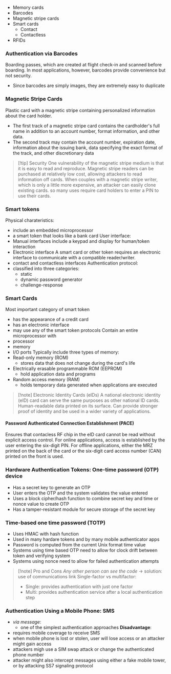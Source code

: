 - Memory cards
- Barcodes
- Magnetic stripe cards
- Smart cards
	- Contact
	- Contactless
- RFIDs

### Authentication via Barcodes
Boarding passes, which are created at flight check-in and scanned before boarding.
In most applications, however, barcodes provide convenience but not security.
- Since barcodes are simply images, they are extremely easy to duplicate
### Magnetic Stripe Cards
Plastic card with a magnetic stripe containing personalized information about the card holder.
- The first track of a magnetic stripe card contains the cardholder's full name in addition to an account number, format information, and other data.
- The second track may contain the account number, expiration date, information about the issuing bank, data specifying the exact format of the track, and other discretionary data

>[!tip] Security
>One vulnerability of the magnetic stripe medium is that it is easy to read and reproduce.
>Magnetic stripe readers can be purchased at relatively low cost, allowing attackers to read information off cards. When couples with a magnetic stripe writer, which is only a little more expensive, an attacker can easily clone existing cards. so many uses require card holders to enter a PIN to use their cards.

### Smart tokens
Physical charateristics:
- include an embedded microprocessor
- a smart token that looks like a bank card
User interface:
- Manual interfaces include a keypad and display for human/token interaction
- Electronic interface
A smart card or other token requires an electronic interface to communicate with a compatible reader/writer.
- contact and contactless interfaces
Authentication protocol:
- classified into three categories:
	- static
	- dynamic password generator
	- challenge-response
### Smart Cards
Most important category of smart token 
- has the appearance of a credit card
- has an electronic interface
- may use any of the smart token protocols
Contain an entire microprocessor with 
- processor 
- memory
- I/O ports
Typically include three types of memory:
- Read-only memory (ROM)
	- stores data that does not change during the card's life
- Electrically erasable programmable ROM (EEPROM)
	- hold application data and programs
- Random access memory (RAM)
	- holds temporary data generated when applications are executed

>[!note] Electronic Identity Cards (eIDs)
>A national electronic identity (eID) card can serve the same purposes as other national ID cards. Human-readable data printed on its surface.
>Can provide stronger proof of identity and be used in a wider variety of applications.

#### Password Authenticated Connection Establishment (PACE)
Ensures that contacless RF chip in the eID card cannot be read without explicit access control. For online applications,  access is established by the user entering the six-digit PIN. For offline applications, either the MRZ printed on the back of the card or the six-digit card access number (CAN) printed on the front is used.

### Hardware Authentication Tokens: One-time password (OTP) device
- Has a secret key to generate an OTP
- User enters the OTP and the system validates the value entered
- Uses a block cipher/hash function to combine secret key and time or nonce value to create OTP
- Has a tamper-resistant module for secure storage of the secret key

### Time-based one time password (TOTP)
- Uses HMAC with hash function 
- Used in many hardare tokens and by many mobile authenticator apps
- Password is computed from the current Unix format time value
- Systems using time based OTP need to allow for clock drift between token and verifying system
- Systems using nonce need to allow for failed authentication attempts

>[!note] Pro and Cons
>*Any other person can see the code* -> solution: use of communications link
>Single-factor vs multifactor:
>- Single: provides authentication with just one factor
>- Multi: provides authentication service after a local authentication step

### Authentication Using a Mobile Phone: SMS
- *via message*:
	-  one of the simplest authentication approaches
**Disadvantage**:
- requires mobile coverage to receive SMS
- when mobile phone is lost or stolen, user will lose access or an attacker might gain access
- attackers migh use a SIM swap attack or change the authenticated phone number
- attacker might also intercept  messages using either a fake mobile tower, or by attacking SS7 signaling protocol

